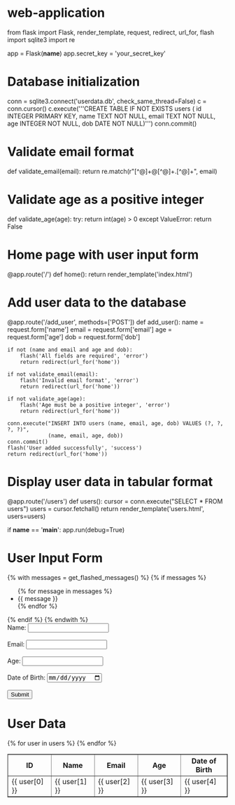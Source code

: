 # web-application
from flask import Flask, render_template, request, redirect, url_for, flash
import sqlite3
import re

app = Flask(__name__)
app.secret_key = 'your_secret_key'

# Database initialization
conn = sqlite3.connect('userdata.db', check_same_thread=False)
c = conn.cursor()
c.execute('''CREATE TABLE IF NOT EXISTS users (
             id INTEGER PRIMARY KEY,
             name TEXT NOT NULL,
             email TEXT NOT NULL,
             age INTEGER NOT NULL,
             dob DATE NOT NULL)''')
conn.commit()


# Validate email format
def validate_email(email):
    return re.match(r"[^@]+@[^@]+\.[^@]+", email)


# Validate age as a positive integer
def validate_age(age):
    try:
        return int(age) > 0
    except ValueError:
        return False


# Home page with user input form
@app.route('/')
def home():
    return render_template('index.html')


# Add user data to the database
@app.route('/add_user', methods=['POST'])
def add_user():
    name = request.form['name']
    email = request.form['email']
    age = request.form['age']
    dob = request.form['dob']

    if not (name and email and age and dob):
        flash('All fields are required', 'error')
        return redirect(url_for('home'))

    if not validate_email(email):
        flash('Invalid email format', 'error')
        return redirect(url_for('home'))

    if not validate_age(age):
        flash('Age must be a positive integer', 'error')
        return redirect(url_for('home'))

    conn.execute("INSERT INTO users (name, email, age, dob) VALUES (?, ?, ?, ?)",
                 (name, email, age, dob))
    conn.commit()
    flash('User added successfully', 'success')
    return redirect(url_for('home'))


# Display user data in tabular format
@app.route('/users')
def users():
    cursor = conn.execute("SELECT * FROM users")
    users = cursor.fetchall()
    return render_template('users.html', users=users)


if __name__ == '__main__':
    app.run(debug=True)


<!DOCTYPE html>
<html lang="en">
<head>
    <meta charset="UTF-8">
    <meta name="viewport" content="width=device-width, initial-scale=1.0">
    <title>User Input Form</title>
</head>
<body>
    <h1>User Input Form</h1>
    {% with messages = get_flashed_messages() %}
        {% if messages %}
            <ul>
                {% for message in messages %}
                    <li>{{ message }}</li>
                {% endfor %}
            </ul>
        {% endif %}
    {% endwith %}
    <form action="/add_user" method="post">
        <label for="name">Name:</label>
        <input type="text" id="name" name="name" required><br><br>
        <label for="email">Email:</label>
        <input type="email" id="email" name="email" required><br><br>
        <label for="age">Age:</label>
        <input type="number" id="age" name="age" required><br><br>
        <label for="dob">Date of Birth:</label>
        <input type="date" id="dob" name="dob" required><br><br>
        <input type="submit" value="Submit">
    </form>
</body>
</html>


<!DOCTYPE html>
<html lang="en">
<head>
    <meta charset="UTF-8">
    <meta name="viewport" content="width=device-width, initial-scale=1.0">
    <title>User Data</title>
</head>
<body>
    <h1>User Data</h1>
    <table border="1">
        <tr>
            <th>ID</th>
            <th>Name</th>
            <th>Email</th>
            <th>Age</th>
            <th>Date of Birth</th>
        </tr>
        {% for user in users %}
            <tr>
                <td>{{ user[0] }}</td>
                <td>{{ user[1] }}</td>
                <td>{{ user[2] }}</td>
                <td>{{ user[3] }}</td>
                <td>{{ user[4] }}</td>
            </tr>
        {% endfor %}
    </table>
</body>
</html>
